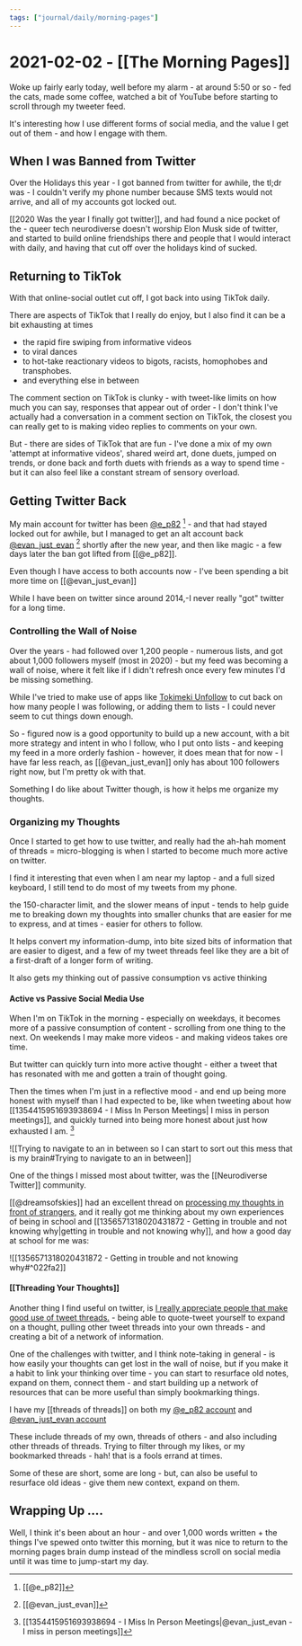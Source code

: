 ```yaml
---
tags: ["journal/daily/morning-pages"]
---
```


# 2021-02-02 - [[The Morning Pages]]

Woke up fairly early today, well before my alarm - at around 5:50 or so - fed the cats, made some coffee, watched a bit of YouTube before starting to scroll through my tweeter feed.

It's interesting how I use different forms of social media, and the value I get out of them - and how I engage with them. 

## When I was Banned from Twitter

Over the Holidays this year - I got banned from twitter for awhile, the tl;dr was - I couldn't verify my phone number because SMS texts would not arrive, and all of my accounts got locked out. 

[[2020 Was the year I finally got twitter]], and had found a nice pocket of the - queer tech neurodiverse doesn't worship Elon Musk side of twitter, and started to build online friendships there and people that I would interact with daily, and having that cut off over the holidays kind of sucked.


## Returning to TikTok

With that online-social outlet cut off, I got back into using TikTok daily. 

There are aspects of TikTok that I really do enjoy, but I also find it can be a bit exhausting at times 

- the rapid fire swiping from informative videos
-  to viral dances
-  to hot-take reactionary videos to bigots, racists, homophobes and transphobes.
-  and everything else in between

The comment section on TikTok is clunky - with tweet-like limits on how much you can say, responses that appear out of order - I don't think I've actually had a conversation in a comment section on TikTok, the closest you can really get to is making video replies to comments on your own. 

But - there are sides of TikTok that are fun - I've done a mix of my own 'attempt at informative videos', shared weird art, done duets, jumped on trends, or done back and forth duets with friends as a way to spend time - but it can also feel like a constant stream of sensory overload. 

## Getting Twitter Back

My main account for twitter has been [@e_p82](https://twitter.com/e_p82)  [^1] - and that had stayed locked out for awhile, but I managed to get an alt account back  [@evan_just_evan](https://twitter.com/evan_just_evan) [^2] shortly after the new year, and then like magic - a few days later the ban got lifted from [[@e_p82]]. 

[^1]: [[@e_p82]]
[^2]: [[@evan_just_evan]]

Even though I have access to both accounts now - I've been spending a bit more time on [[@evan_just_evan]] 

While I have been on twitter since around 2014,-I never really "got" twitter for a long time.  

### Controlling the Wall of Noise 

Over the years - had followed over 1,200 people - numerous lists, and got about 1,000 followers myself (most in 2020)  - but my feed was becoming a wall of noise, where it felt like if I didn't refresh once every few minutes I'd be missing something.

While I've tried to make use of apps like [Tokimeki Unfollow](https://tokimeki-unfollow.glitch.me/) to cut back on how many people I was following, or adding them to lists - I could never seem to cut things down enough. 

So - figured now is a good opportunity to build up a new account, with a bit more strategy and intent in who I follow, who I put onto lists - and keeping my feed in a more orderly fashion - however, it does mean that for now - I have far less reach, as [[@evan_just_evan]] only has about 100 followers right now, but I'm pretty ok with that. 

Something I do like about Twitter though, is how it helps me organize my thoughts.

### Organizing my Thoughts

Once I started to get how to use twitter, and really had the ah-hah moment of threads = micro-blogging is when I started to become much more active on twitter. 

I find it interesting that even when I am near my laptop - and a full sized keyboard, I still tend to do most of my tweets from my phone.

the 150-character limit, and the slower means of input - tends to help guide me to breaking down my thoughts into smaller chunks that are easier for me to express, and at times - easier for others to follow. 

It helps convert my information-dump, into bite sized bits of information that are easier to digest, and a few of my tweet threads feel like they are a bit of a first-draft of a longer form of writing.

It also gets my thinking out of passive consumption vs active thinking 

#### Active vs Passive Social Media Use

When I'm on TikTok in the morning - especially on weekdays, it becomes more of a passive consumption of content - scrolling from one thing to the next. On weekends I may make more videos - and making videos takes ore time.

But twitter can quickly turn into more active thought - either a tweet that has resonated with me and gotten a train of thought going. 

Then the times when I'm just in a reflective mood - and end up being more honest with myself than I had expected to be, like when tweeting about how [[1354415951693938694 - I Miss In Person Meetings| I miss in person meetings]], and quickly turned into being more honest about just how exhausted I am. [^3]

![[Trying to navigate to an in between so I can start to sort out this mess that is my brain#Trying to navigate to an in between]] 

[^3]: [[1354415951693938694 - I Miss In Person Meetings|@evan_just_evan - I miss in person meetings]]

One of the things I missed most about twitter, was the [[Neurodiverse Twitter]] community.

[[@dreamsofskies]] had an excellent thread on [processing my thoughts in front of strangers](https://twitter.com/dreamsofskies/status/1356487360045715456),  and it really got me thinking about my own experiences of being in school and [[1356571318020431872 - Getting in trouble and not knowing why|getting in trouble and not knowing why]], and how a good day at school for me was:

![[1356571318020431872 - Getting in trouble and not knowing why#^022fa2]]

#### [[Threading Your Thoughts]]

Another thing I find useful on twitter, is [I really appreciate people that make good use of tweet threads.](https://twitter.com/evan_just_evan/status/1356414008346238978) - being able to quote-tweet yourself to expand on a thought, pulling other tweet threads into your own threads - and creating a bit of a network of information. 

One of the challenges with twitter, and I think note-taking in general - is how easily your thoughts can get lost in the wall of noise, but if you make it a habit to link your thinking over time - you can start to resurface old notes, expand on them, connect them - and start building up a network of resources that can be more useful than simply bookmarking things.

I have my [[threads of threads]] on both my [@e_p82 account](https://twitter.com/e_p82/status/1282543949975035905) and [@evan_just_evan account](https://twitter.com/evan_just_evan/status/1355281395292270600) 

These include threads of my own, threads of others - and also including other threads of threads. Trying to filter through my likes, or my bookmarked threads - hah! that is a fools errand at times. 

Some of these are short, some are long - but, can also be useful to resurface old ideas - give them new context, expand on them. 

## Wrapping Up ....

Well, I think it's been about an hour - and over 1,000 words written + the things I've spewed onto twitter this morning, but it was nice to return to the morning pages brain dump instead of the mindless scroll on social media until it was time to jump-start my day. 